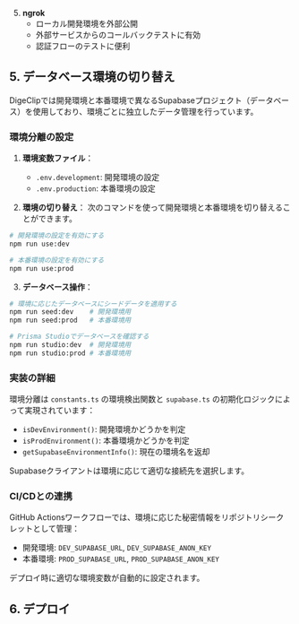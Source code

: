 5. **ngrok**
   - ローカル開発環境を外部公開
   - 外部サービスからのコールバックテストに有効
   - 認証フローのテストに便利

## 5. データベース環境の切り替え

DigeClipでは開発環境と本番環境で異なるSupabaseプロジェクト（データベース）を使用しており、環境ごとに独立したデータ管理を行っています。

### 環境分離の設定

1. **環境変数ファイル**：
   - `.env.development`: 開発環境の設定
   - `.env.production`: 本番環境の設定

2. **環境の切り替え**：
   次のコマンドを使って開発環境と本番環境を切り替えることができます。

```bash
# 開発環境の設定を有効にする
npm run use:dev

# 本番環境の設定を有効にする
npm run use:prod
```

3. **データベース操作**：
```bash
# 環境に応じたデータベースにシードデータを適用する
npm run seed:dev    # 開発環境用
npm run seed:prod   # 本番環境用

# Prisma Studioでデータベースを確認する
npm run studio:dev  # 開発環境用
npm run studio:prod # 本番環境用
```

### 実装の詳細

環境分離は `constants.ts` の環境検出関数と `supabase.ts` の初期化ロジックによって実現されています：

- `isDevEnvironment()`: 開発環境かどうかを判定
- `isProdEnvironment()`: 本番環境かどうかを判定
- `getSupabaseEnvironmentInfo()`: 現在の環境名を返却

Supabaseクライアントは環境に応じて適切な接続先を選択します。

### CI/CDとの連携

GitHub Actionsワークフローでは、環境に応じた秘密情報をリポジトリシークレットとして管理：

- 開発環境: `DEV_SUPABASE_URL`, `DEV_SUPABASE_ANON_KEY`
- 本番環境: `PROD_SUPABASE_URL`, `PROD_SUPABASE_ANON_KEY`

デプロイ時に適切な環境変数が自動的に設定されます。

## 6. デプロイ